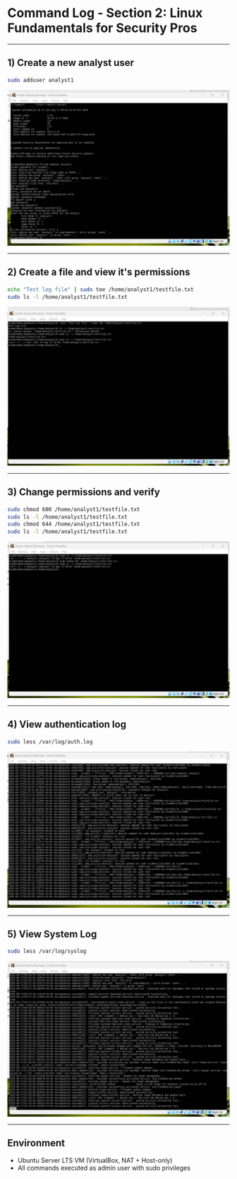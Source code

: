 # Command Log - Section 2: Linux Fundamentals for Security Pros

---

## 1) Create a new analyst user
```bash
sudo adduser analyst1
```
![New user created](../screenshots/ubuntu/new_user_created.png)

---

## 2) Create a file and view it's permissions
``` bash
echo "Test log file" | sudo tee /home/analyst1/testfile.txt
sudo ls -l /home/analyst1/testfile.txt
```
![File created and listed with permissions](../screenshots/ubuntu/file_created_permissions.png)

---

## 3) Change permissions and verify
``` bash
sudo chmod 600 /home/analyst1/testfile.txt
sudo ls -l /home/analyst1/testfile.txt
sudo chmod 644 /home/analyst1/testfile.txt
sudo ls -l /home/analyst1/testfile.txt
```
![Permissions changed and verified](../screenshots/ubuntu/permissions_changed.png)

---

## 4) View authentication log
``` bash
sudo less /var/log/auth.log
```
![Auth Log View](../screenshots/ubuntu/auth_log_view.png)

---

## 5) View System Log
``` bash
sudo less /var/log/syslog
```
![System log view](../screenshots/ubuntu/system_log_view.png)

---

## Environment
- Ubuntu Server LTS VM (VirtualBox, NAT + Host-only)
- All commands executed as admin user with sudo privileges